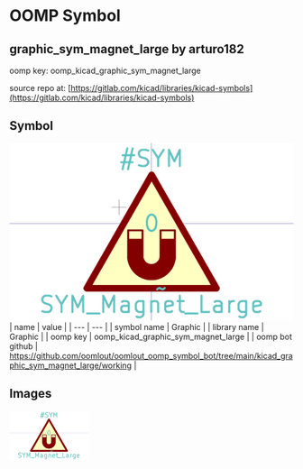 # OOMP Symbol  
## graphic_sym_magnet_large  by arturo182  
  
oomp key: oomp_kicad_graphic_sym_magnet_large  
  
source repo at: [https://gitlab.com/kicad/libraries/kicad-symbols](https://gitlab.com/kicad/libraries/kicad-symbols)  
## Symbol  
  
[![working.png](working_600.png)](working.png)  
| name | value | 
| --- | --- | 
| symbol name | Graphic | 
| library name | Graphic | 
| oomp key | oomp_kicad_graphic_sym_magnet_large | 
| oomp bot github | https://github.com/oomlout/oomlout_oomp_symbol_bot/tree/main/kicad_graphic_sym_magnet_large/working | 
## Images  
  
[![working.png](working_140.png)](working.png)  
